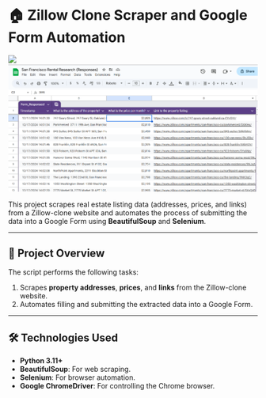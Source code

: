 # 🏠 Zillow Clone Scraper and Google Form Automation

![](demo.gif)
![](sheets_results.png)

This project scrapes real estate listing data (addresses, prices, and links) from a Zillow-clone website and automates the process of submitting the data into a Google Form using **BeautifulSoup** and **Selenium**.

---

## 🚀 **Project Overview**

The script performs the following tasks:

1. Scrapes **property addresses**, **prices**, and **links** from the Zillow-clone website.
2. Automates filling and submitting the extracted data into a Google Form.

---

## 🛠️ **Technologies Used**

- **Python 3.11+**
- **BeautifulSoup**: For web scraping.
- **Selenium**: For browser automation.
- **Google ChromeDriver**: For controlling the Chrome browser.
